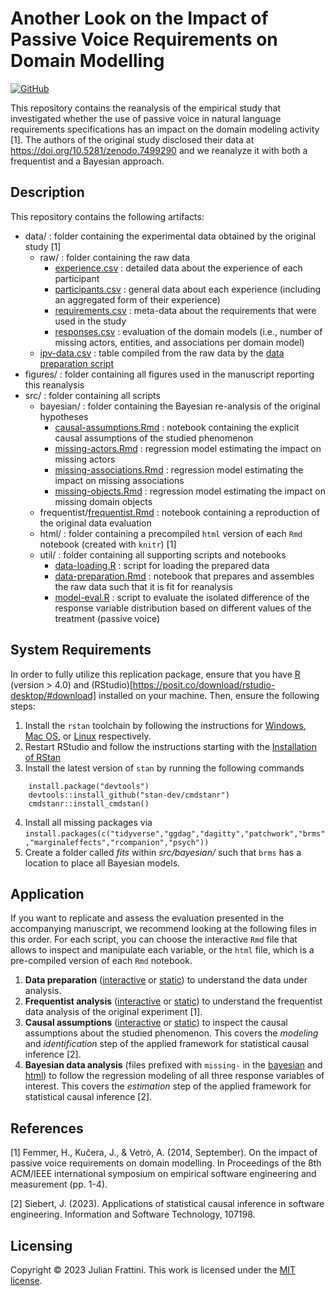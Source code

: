 # Another Look on the Impact of Passive Voice Requirements on Domain Modelling

[![GitHub](https://img.shields.io/github/license/JulianFrattini/rqi-ipv)](./LICENSE)

This repository contains the reanalysis of the empirical study that investigated whether the use of passive voice in natural language requirements specifications has an impact on the domain modeling activity [1]. The authors of the original study disclosed their data at https://doi.org/10.5281/zenodo.7499290 and we reanalyze it with both a frequentist and a Bayesian approach.

## Description

This repository contains the following artifacts:

* data/ : folder containing the experimental data obtained by the original study [1]
  * raw/ : folder containing the raw data
    * [experience.csv](./data/raw/experience.csv) : detailed data about the experience of each participant
    * [participants.csv](./data/raw/participants.csv) : general data about each experience (including an aggregated form of their experience)
    * [requirements.csv](./data/raw/requirements.csv) : meta-data about the requirements that were used in the study
    * [responses.csv](./data/raw/responses.csv) : evaluation of the domain models (i.e., number of missing actors, entities, and associations per domain model)
  * [ipv-data.csv](./data/ipv-data.csv) : table compiled from the raw data by the [data preparation script](./src/util/data-preparation.Rmd)
* figures/ : folder containing all figures used in the manuscript reporting this reanalysis
* src/ : folder containing all scripts
  * bayesian/ : folder containing the Bayesian re-analysis of the original hypotheses
    * [causal-assumptions.Rmd](./src/bayesian/causal-assumptions.Rmd) : notebook containing the explicit causal assumptions of the studied phenomenon
    * [missing-actors.Rmd](./src/bayesian/missing-actors.Rmd) : regression model estimating the impact on missing actors
    * [missing-associations.Rmd](./src/bayesian/missing-associations.Rmd) : regression model estimating the impact on missing associations
    * [missing-objects.Rmd](./src/bayesian/missing-objects.Rmd) : regression model estimating the impact on missing domain objects
  * frequentist/[frequentist.Rmd](./src/frequentist/frequentist.Rmd) : notebook containing a reproduction of the original data evaluation 
  * html/ : folder containing a precompiled `html` version of each `Rmd` notebook (created with `knitr`) [1]
  * util/ : folder containing all supporting scripts and notebooks
    * [data-loading.R](./src/util/data-loading.R) : script for loading the prepared data
    * [data-preparation.Rmd](./src/util/data-preparation.Rmd) : notebook that prepares and assembles the raw data such that it is fit for reanalysis
    * [model-eval.R](./src/util/model-eval.R) : script to evaluate the isolated difference of the response variable distribution based on different values of the treatment (passive voice)

## System Requirements

In order to fully utilize this replication package, ensure that you have [R](https://ftp.acc.umu.se/mirror/CRAN/) (version > 4.0) and (RStudio)[https://posit.co/download/rstudio-desktop/#download] installed on your machine. Then, ensure the following steps:

1. Install the `rstan` toolchain by following the instructions for [Windows](https://github.com/stan-dev/rstan/wiki/Configuring-C---Toolchain-for-Windows#r40), [Mac OS](https://github.com/stan-dev/rstan/wiki/Configuring-C---Toolchain-for-Mac), or [Linux](https://github.com/stan-dev/rstan/wiki/Configuring-C-Toolchain-for-Linux) respectively.
2. Restart RStudio and follow the instructions starting with the [Installation of RStan](https://github.com/stan-dev/rstan/wiki/RStan-Getting-Started#installation-of-rstan)
3. Install the latest version of `stan` by running the following commands
```
    install.package("devtools")
    devtools::install_github("stan-dev/cmdstanr")
    cmdstanr::install_cmdstan()
```
4. Install all missing packages via `install.packages(c("tidyverse","ggdag","dagitty","patchwork","brms","marginaleffects","rcompanion","psych"))`
5. Create a folder called *fits* within *src/bayesian/* such that `brms` has a location to place all Bayesian models.

## Application

If you want to replicate and assess the evaluation presented in the accompanying manuscript, we recommend looking at the following files in this order. For each script, you can choose the interactive `Rmd` file that allows to inspect and manipulate each variable, or the `html` file, which is a pre-compiled version of each `Rmd` notebook.

1. **Data preparation** ([interactive](./src/util/data-preparation.Rmd) or [static](./src/html/data-preparation.html)) to understand the data under analysis.
2. **Frequentist analysis** ([interactive](./src/frequentist/frequentist.Rmd) or [static](./src/html/frquentist.html)) to understand the frequentist data analysis of the original experiment [1].
3. **Causal assumptions** ([interactive](./src/bayesian/causal-assumptions.Rmd) or [static](./src/html/causal-assumptions.html)) to inspect the causal assumptions about the studied phenomenon. This covers the *modeling* and *identification* step of the applied framework for statistical causal inference [2].
4. **Bayesian data analysis** (files prefixed with `missing-` in the [bayesian](./src/bayesian) and [html](./src/html))  to follow the regression modeling of all three response variables of interest. This covers the *estimation* step of the applied framework for statistical causal inference [2].

## References

[1] Femmer, H., Kučera, J., & Vetrò, A. (2014, September). On the impact of passive voice requirements on domain modelling. In Proceedings of the 8th ACM/IEEE international symposium on empirical software engineering and measurement (pp. 1-4).

[2] Siebert, J. (2023). Applications of statistical causal inference in software engineering. Information and Software Technology, 107198.

## Licensing

Copyright © 2023 Julian Frattini. This work is licensed under the [MIT license](./LICENSE).